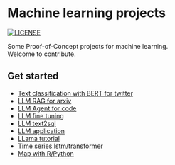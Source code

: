 # Machine learning projects
[![LICENSE](https://img.shields.io/badge/license-Anti%20996-blue.svg)](https://github.com/996icu/996.ICU/blob/master/LICENSE) <br>

Some Proof-of-Concept projects for machine learning. <br>
Welcome to contribute.


## Get started

- [Text classification with BERT for twitter](./bert_text_classification/)
- [LLM RAG for arxiv](./llm_rag/)
- [LLM Agent for code](./llm_agent/)
- [LLM fine tuning](./llm_fine_tuning/)
- [LLM text2sql](./chat_with_sql/)
- [LLM application](./llm_app/)
- [LLama tutorial](./llama_tutorials/)
- [Time series lstm/transformer](./time_series/)
- [Map with R/Python](./snippets/)
